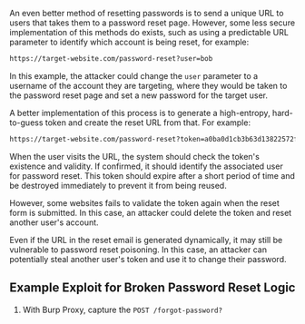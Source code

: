An even better method of resetting passwords is to send a unique URL to users that takes them to a password reset page. However, some less secure implementation of this methods do exists, such as using a predictable URL parameter to identify which account is being reset, for example:
```txt
https://target-website.com/password-reset?user=bob
```
In this example, the attacker could change the `user` parameter to a username of the account they are targeting, where they would be taken to the password reset page and set a new password for the target user.

A better implementation of this process is to generate a high-entropy, hard-to-guess token and create the reset URL from that. For example:
```txt
https://target-website.com/password-reset?token=a0ba0d1cb3b63d13822572fcff1a241895d893f659164d4cc550b421ebdd48a8
```
When the user visits the URL, the system should check the token's existence and validity. If confirmed, it should identify the associated user for password reset. This token should expire after a short period of time and be destroyed immediately to prevent it from being reused.

However, some websites fails to validate the token again when the reset form is submitted. In this case, an attacker could delete the token and reset another user's account.

<!--- @TODO: Link Password Reset Poisoning from HTTP Host header attacks section -->
Even if the URL in the reset email is generated dynamically, it may still be vulnerable to password reset poisoning. In this case, an attacker can potentially steal another user's token and use it to change their password.
## Example Exploit for Broken Password Reset Logic
1. With Burp Proxy, capture the `POST /forgot-password?`